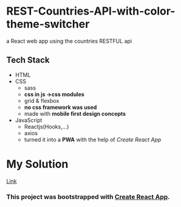 # REST-Countries-API-with-color-theme-switcher

a React web app using the countries RESTFUL api

## Tech Stack

- HTML
- CSS
  - sass
  - **css in js ->css modules**
  - grid & flexbox
  - **no css framework was used**
  - made with **mobile first design concepts**
- JavaScript
  - Reactjs(Hooks,...)
  - axios
  - turned it into a **PWA** with the help of _Create React App_

# My Solution

[Link](https://sinamoraddar.github.io/REST-Countries-API-with-color-theme-switcher/)

### This project was bootstrapped with [Create React App](https://github.com/facebook/create-react-app).

